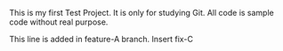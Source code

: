 This is my first Test Project. It is only for studying Git. All code is sample code without real purpose.


This line is added in feature-A branch. 
Insert fix-C
